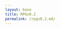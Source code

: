 ```yaml
---
layout: base
title: RPGv0.2
permalink: /rpgv0.2.md/
---
```


<canvas id='gameCanvas'></canvas>

<script type="module">
    import GameLevelWater from '{{site.baseurl}}/assets/js/rpgv0.2/GameLevelWater.js';
    import GameControl from '{{site.baseurl}}/assets/js/rpgv0.2/GameControl.js';

    const path = "{{site.baseurl}}";
    const gameLevelWater = new GameLevelWater(path);

    // Start game engine
    GameControl.start(gameLevelWater);
</script>